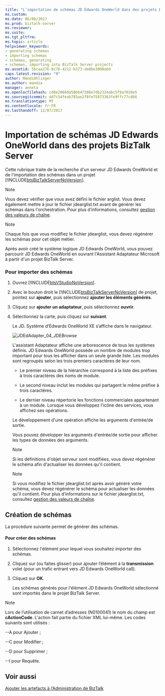 ```yaml
---
title: "L’importation de schémas JD Edwards OneWorld dans des projets BizTalk Server | Documents Microsoft"
ms.custom: 
ms.date: 06/08/2017
ms.prod: biztalk-server
ms.reviewer: 
ms.suite: 
ms.tgt_pltfrm: 
ms.topic: article
helpviewer_keywords:
- generating schemas
- importing schemas
- schemas, generating
- schemas, importing into BizTalk Server projects
ms.assetid: 5bcaa276-8c76-4212-b373-de86e3008a69
caps.latest.revision: "9"
author: MandiOhlinger
ms.author: mandia
manager: anneta
ms.openlocfilehash: cd8e20660a58b647388e7db2324abc5f9a7028e5
ms.sourcegitcommit: dd7c54feab783ae2f8fe75873363fe9ffc77cd66
ms.translationtype: MT
ms.contentlocale: fr-FR
ms.lasthandoff: 11/07/2017
---
```

# <a name="importing-jd-edwards-oneworld-schemas-into-biztalk-server-projects"></a>Importation de schémas JD Edwards OneWorld dans des projets BizTalk Server
Cette rubrique traite de la recherche d'un serveur JD Edwards OneWorld et de l'importation des schémas dans un projet [!INCLUDE[btsBizTalkServerNoVersion](../includes/btsbiztalkservernoversion-md.md)].  
  
> [!NOTE]
>  Vous devez vérifier que vous avez défini le fichier arglist. Vous devez également mettre à jour le fichier jdearglist.txt avant de générer les schémas dans l'orchestration. Pour plus d’informations, consultez [gestion des valeurs de chaîne](../core/handling-string-values1.md).  
  
> [!NOTE]
>  Chaque fois que vous modifiez le fichier jdearglist, vous devez régénérer les schémas pour cet objet métier.  
  
 Après avoir créé le système logique JD Edwards OneWorld, vous pouvez parcourir JD Edwards OneWorld en ouvrant l'Assistant Adaptateur Microsoft à partir d'un projet BizTalk Server.  
  
### <a name="to-import-schemas"></a>Pour importer des schémas  
  
1.  Ouvrez [!INCLUDE[btsVStudioNoVersion](../includes/btsvstudionoversion-md.md)].  
  
2.  Avec le bouton droit le [!INCLUDE[btsBizTalkServerNoVersion](../includes/btsbiztalkservernoversion-md.md)] de projet, pointez sur **ajouter**, puis sélectionnez **ajouter les éléments générés**.  
  
3.  Cliquez sur **ajouter un adaptateur**, puis sélectionnez **ouvrir**.  
  
4.  Sélectionnez la carte, puis cliquez sur **suivant**.  
  
     Le JD. Système d’Edwards OneWorld XE s’affiche dans le navigateur.  
  
     ![](../core/media/jdedadapter-04-jdebrowse.gif "JDEdAdapter_04_JDEBrowse")  
  
     L'assistant Adaptateur affiche une arborescence de tous les systèmes définis. JD Edwards OneWorld possède un nombre de modules trop important pour tous les afficher dans un seule grande liste. Les modules sont regroupés selon les trois premiers caractères de leur nom.  
  
    -   Le premier niveau de la hiérarchie correspond à la liste des préfixes à trois caractères des noms de module.  
  
    -   Le second niveau inclut les modules qui partagent le même préfixe à trois caractères.  
  
    -   Le dernier niveau répertorie les fonctions commerciales appartenant à un module. Lorsque vous développez l'icône des services, vous affichez ses opérations.  
  
     Le développement d'une opération affiche les arguments d'entrée/de sortie.  
  
     Vous pouvez développer les arguments d'entrée/de sortie pour afficher les types de données des arguments.  
  
    > [!NOTE]
    >  Si les définitions d'objet serveur sont modifiées, vous devez régénérer le schéma afin d'actualiser les données qu'il contient.  
  
    > [!NOTE]
    >  Si vous modifiez le fichier jdearglist.txt après avoir généré votre schéma, vous devez régénérer le schéma pour actualiser les données qu'il contient. Pour plus d’informations sur le fichier jdearglist.txt, consultez [gestion des valeurs de chaîne](../core/handling-string-values1.md).  
  
## <a name="generating-schemas"></a>Création de schémas  
 La procédure suivante permet de générer des schémas.  
  
#### <a name="to-generate-schemas"></a>Pour créer des schémas  
  
1.  Sélectionnez l'élément pour lequel vous souhaitez importer des schémas.  
  
2.  Cliquez sur (ou faites glisser) pour ajouter l’élément à la **transmission** volet (pour un trafic entrant vers JD Edwards OneWorld call).  
  
3.  Cliquez sur **OK**.  
  
     Les schémas générés pour l'élément JD Edwards OneWorld sélectionné sont importés dans le projet BizTalk Server.  
  
> [!NOTE]
>  Lors de l’utilisation de carnet d’adresses (N0100041) le nom du champ est **cActionCode**. L'action fait partie du fichier XML lui-même. Les codes suivants sont utilisés :  
>   
>  --A pour Ajouter ;  
>   
>  --C pour Modifier ;  
>   
>  --D pour Supprimer ;  
>   
>  --I pour Requête.  
  
## <a name="see-also"></a>Voir aussi  
 [Ajouter les artefacts à l’Administration de BizTalk](../core/adding-biztalk-adapter-for-jd-edwards-oneworld.md)
